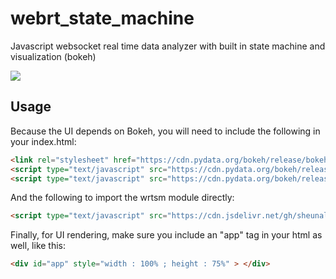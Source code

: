 # webrt_state_machine
Javascript websocket real time data analyzer with built in state machine and visualization (bokeh)

![](wrtsm.gif)


## Usage 

Because the UI depends on Bokeh, you will need to include the following in your index.html:

```html
<link rel="stylesheet" href="https://cdn.pydata.org/bokeh/release/bokeh-0.12.5.min.css" type="text/css" />
<script type="text/javascript" src="https://cdn.pydata.org/bokeh/release/bokeh-0.12.5.js"></script>
<script type="text/javascript" src="https://cdn.pydata.org/bokeh/release/bokeh-api-0.12.5.min.js"></script>
```

And the following to import the wrtsm module directly: 
```html
<script type="text/javascript" src="https://cdn.jsdelivr.net/gh/sheunaluko/webrt_state_machine@v0.1-alpha/dist/index.js"></script>
 ```
 
Finally, for UI rendering, make sure you include an "app" tag in your html as well, like this: 
```html 
<div id="app" style="width : 100% ; height : 75%" > </div>   
```

